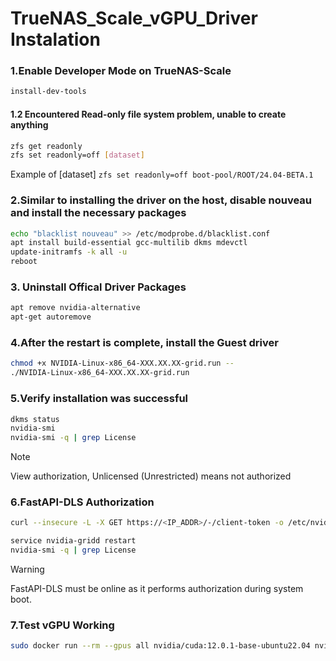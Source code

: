 # TrueNAS_Scale_vGPU_Driver Instalation

### 1.Enable Developer Mode on TrueNAS-Scale

```bash
install-dev-tools
```

#### 1.2 Encountered Read-only file system problem, unable to create anything

```bash
zfs get readonly
zfs set readonly=off [dataset]
```

Example of [dataset]
`zfs set readonly=off boot-pool/ROOT/24.04-BETA.1`

### 2.Similar to installing the driver on the host, disable nouveau and install the necessary packages

```bash
echo "blacklist nouveau" >> /etc/modprobe.d/blacklist.conf
apt install build-essential gcc-multilib dkms mdevctl
update-initramfs -k all -u
reboot
```

### 3. Uninstall Offical Driver Packages

```bash
apt remove nvidia-alternative
apt-get autoremove
```

### 4.After the restart is complete, install the Guest driver

```bash
chmod +x NVIDIA-Linux-x86_64-XXX.XX.XX-grid.run --
./NVIDIA-Linux-x86_64-XXX.XX.XX-grid.run
```

### 5.Verify installation was successful

```bash
dkms status
nvidia-smi
nvidia-smi -q | grep License
```

> [!NOTE]
> View authorization, Unlicensed (Unrestricted) means not authorized

### 6.FastAPI-DLS Authorization

```bash
curl --insecure -L -X GET https://<IP_ADDR>/-/client-token -o /etc/nvidia/ClientConfigToken/client_configuration_token_$(date '+%d-%m-%Y-%H-%M-%S').tok

service nvidia-gridd restart
nvidia-smi -q | grep License
```

> [!WARNING]
> FastAPI-DLS must be online as it performs authorization during system boot.

### 7.Test vGPU Working

```bash
sudo docker run --rm --gpus all nvidia/cuda:12.0.1-base-ubuntu22.04 nvidia-smi
```
